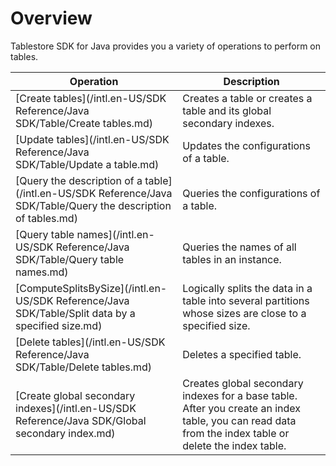 # Overview

Tablestore SDK for Java provides you a variety of operations to perform on tables.

|Operation|Description|
|---------|-----------|
|[Create tables](/intl.en-US/SDK Reference/Java SDK/Table/Create tables.md)|Creates a table or creates a table and its global secondary indexes.|
|[Update tables](/intl.en-US/SDK Reference/Java SDK/Table/Update a table.md)|Updates the configurations of a table.|
|[Query the description of a table](/intl.en-US/SDK Reference/Java SDK/Table/Query the description of tables.md)|Queries the configurations of a table.|
|[Query table names](/intl.en-US/SDK Reference/Java SDK/Table/Query table names.md)|Queries the names of all tables in an instance.|
|[ComputeSplitsBySize](/intl.en-US/SDK Reference/Java SDK/Table/Split data by a specified size.md)|Logically splits the data in a table into several partitions whose sizes are close to a specified size.|
|[Delete tables](/intl.en-US/SDK Reference/Java SDK/Table/Delete tables.md)|Deletes a specified table.|
|[Create global secondary indexes](/intl.en-US/SDK Reference/Java SDK/Global secondary index.md)|Creates global secondary indexes for a base table. After you create an index table, you can read data from the index table or delete the index table.|

